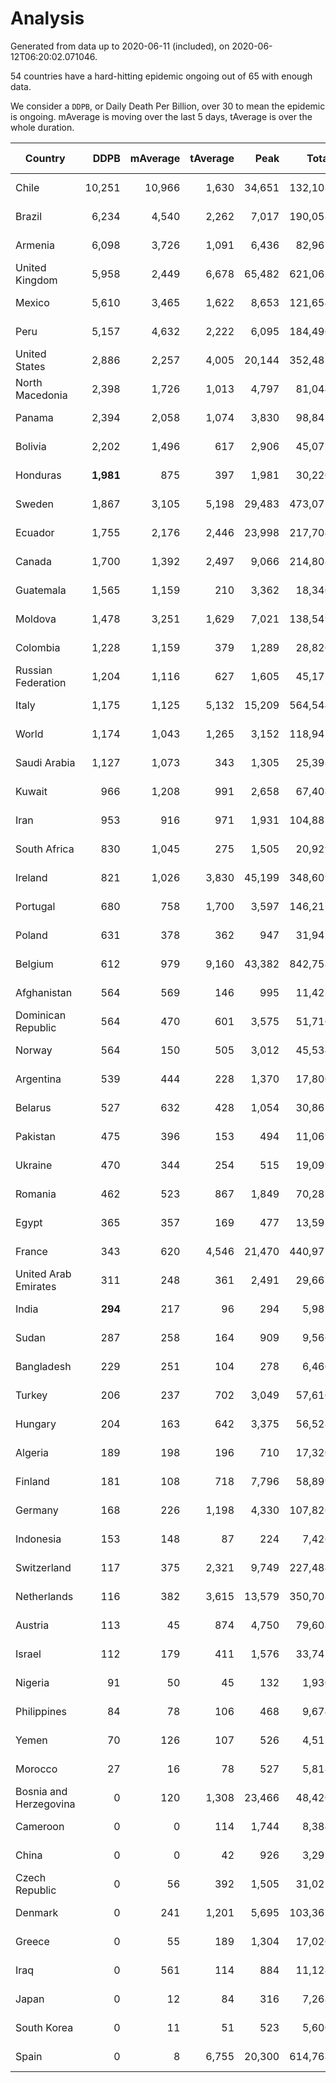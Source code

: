 
# Analysis

Generated from data up to 2020-06-11 (included), on 2020-06-12T06:20:02.071046.

54 countries have a hard-hitting epidemic ongoing out of 65 with enough data.

We consider a `DDPB`, or Daily Death Per Billion, over 30 to mean the epidemic is ongoing.
mAverage is moving over the last 5 days, tAverage is over the whole duration.


| Country | DDPB | mAverage | tAverage | Peak | Total | Start | Peak Date | End | Duration |  Status |
|---------|-----:|---------:|---------:|-----:|------:|-------|-----------|-----|----------|---------|
| Chile | 10,251 | 10,966 | 1,630 | 34,651 | 132,108 | 2020-03-22 | 2020-06-08 | None | 81 days | ongoing |
| Brazil | 6,234 | 4,540 | 2,262 | 7,017 | 190,058 | 2020-03-19 | 2020-06-05 | None | 84 days | ongoing |
| Armenia | 6,098 | 3,726 | 1,091 | 6,436 | 82,965 | 2020-03-27 | 2020-06-02 | None | 76 days | ongoing |
| United Kingdom | 5,958 | 2,449 | 6,678 | 65,482 | 621,065 | 2020-03-10 | 2020-04-30 | None | 93 days | ongoing |
| Mexico | 5,610 | 3,465 | 1,622 | 8,653 | 121,654 | 2020-03-28 | 2020-06-04 | None | 75 days | ongoing |
| Peru | 5,157 | 4,632 | 2,222 | 6,095 | 184,496 | 2020-03-20 | 2020-05-28 | None | 83 days | ongoing |
| United States | 2,886 | 2,257 | 4,005 | 20,144 | 352,481 | 2020-03-15 | 2020-04-16 | None | 88 days | ongoing |
| North Macedonia | 2,398 | 1,726 | 1,013 | 4,797 | 81,044 | 2020-03-23 | 2020-04-14 | None | 80 days | ongoing |
| Panama | 2,394 | 2,058 | 1,074 | 3,830 | 98,843 | 2020-03-11 | 2020-06-07 | None | 92 days | ongoing |
| Bolivia | 2,202 | 1,496 | 617 | 2,906 | 45,072 | 2020-03-30 | 2020-06-03 | None | 73 days | ongoing |
| Honduras | **1,981** | 875 | 397 | 1,981 | 30,220 | 2020-03-27 | 2020-06-11 | None | 76 days | ongoing |
| Sweden | 1,867 | 3,105 | 5,198 | 29,483 | 473,072 | 2020-03-12 | 2020-04-16 | None | 91 days | ongoing |
| Ecuador | 1,755 | 2,176 | 2,446 | 23,998 | 217,704 | 2020-03-14 | 2020-05-11 | None | 89 days | ongoing |
| Canada | 1,700 | 1,392 | 2,497 | 9,066 | 214,808 | 2020-03-17 | 2020-05-06 | None | 86 days | ongoing |
| Guatemala | 1,565 | 1,159 | 210 | 3,362 | 18,340 | 2020-03-16 | 2020-06-06 | None | 87 days | ongoing |
| Moldova | 1,478 | 3,251 | 1,629 | 7,021 | 138,549 | 2020-03-18 | 2020-05-25 | None | 85 days | ongoing |
| Colombia | 1,228 | 1,159 | 379 | 1,289 | 28,826 | 2020-03-27 | 2020-06-10 | None | 76 days | ongoing |
| Russian Federation | 1,204 | 1,116 | 627 | 1,605 | 45,172 | 2020-03-31 | 2020-05-29 | None | 72 days | ongoing |
| Italy | 1,175 | 1,125 | 5,132 | 15,209 | 564,544 | 2020-02-22 | 2020-03-28 | None | 110 days | ongoing |
| World | 1,174 | 1,043 | 1,265 | 3,152 | 118,941 | 2020-03-09 | 2020-04-16 | None | 94 days | ongoing |
| Saudi Arabia | 1,127 | 1,073 | 343 | 1,305 | 25,398 | 2020-03-29 | 2020-06-02 | None | 74 days | ongoing |
| Kuwait | 966 | 1,208 | 991 | 2,658 | 67,408 | 2020-04-04 | 2020-05-16 | None | 68 days | ongoing |
| Iran | 953 | 916 | 971 | 1,931 | 104,885 | 2020-02-24 | 2020-04-04 | None | 108 days | ongoing |
| South Africa | 830 | 1,045 | 275 | 1,505 | 20,929 | 2020-03-27 | 2020-06-04 | None | 76 days | ongoing |
| Ireland | 821 | 1,026 | 3,830 | 45,199 | 348,609 | 2020-03-12 | 2020-04-25 | None | 91 days | ongoing |
| Portugal | 680 | 758 | 1,700 | 3,597 | 146,211 | 2020-03-17 | 2020-04-03 | None | 86 days | ongoing |
| Poland | 631 | 378 | 362 | 947 | 31,942 | 2020-03-15 | 2020-04-25 | None | 88 days | ongoing |
| Belgium | 612 | 979 | 9,160 | 43,382 | 842,758 | 2020-03-11 | 2020-04-10 | None | 92 days | ongoing |
| Afghanistan | 564 | 569 | 146 | 995 | 11,423 | 2020-03-25 | 2020-06-07 | None | 78 days | ongoing |
| Dominican Republic | 564 | 470 | 601 | 3,575 | 51,716 | 2020-03-17 | 2020-04-13 | None | 86 days | ongoing |
| Norway | 564 | 150 | 505 | 3,012 | 45,534 | 2020-03-13 | 2020-04-21 | None | 90 days | ongoing |
| Argentina | 539 | 444 | 228 | 1,370 | 17,800 | 2020-03-25 | 2020-03-30 | None | 78 days | ongoing |
| Belarus | 527 | 632 | 428 | 1,054 | 30,865 | 2020-03-31 | 2020-05-09 | None | 72 days | ongoing |
| Pakistan | 475 | 396 | 153 | 494 | 11,069 | 2020-03-31 | 2020-06-09 | None | 72 days | ongoing |
| Ukraine | 470 | 344 | 254 | 515 | 19,099 | 2020-03-28 | 2020-06-10 | None | 75 days | ongoing |
| Romania | 462 | 523 | 867 | 1,849 | 70,287 | 2020-03-22 | 2020-04-10 | None | 81 days | ongoing |
| Egypt | 365 | 357 | 169 | 477 | 13,595 | 2020-03-23 | 2020-06-03 | None | 80 days | ongoing |
| France | 343 | 620 | 4,546 | 21,470 | 440,977 | 2020-03-06 | 2020-04-16 | None | 97 days | ongoing |
| United Arab Emirates | 311 | 248 | 361 | 2,491 | 29,667 | 2020-03-21 | 2020-05-10 | None | 82 days | ongoing |
| India | **294** | 217 | 96 | 294 | 5,981 | 2020-04-10 | 2020-06-11 | None | 62 days | ongoing |
| Sudan | 287 | 258 | 164 | 909 | 9,566 | 2020-04-14 | 2020-05-30 | None | 58 days | ongoing |
| Bangladesh | 229 | 251 | 104 | 278 | 6,460 | 2020-04-10 | 2020-06-09 | None | 62 days | ongoing |
| Turkey | 206 | 237 | 702 | 3,049 | 57,616 | 2020-03-21 | 2020-04-17 | None | 82 days | ongoing |
| Hungary | 204 | 163 | 642 | 3,375 | 56,528 | 2020-03-15 | 2020-04-19 | None | 88 days | ongoing |
| Algeria | 189 | 198 | 196 | 710 | 17,320 | 2020-03-15 | 2020-04-10 | None | 88 days | ongoing |
| Finland | 181 | 108 | 718 | 7,796 | 58,899 | 2020-03-21 | 2020-04-22 | None | 82 days | ongoing |
| Germany | 168 | 226 | 1,198 | 4,330 | 107,826 | 2020-03-13 | 2020-04-15 | None | 90 days | ongoing |
| Indonesia | 153 | 148 | 87 | 224 | 7,426 | 2020-03-18 | 2020-04-14 | None | 85 days | ongoing |
| Switzerland | 117 | 375 | 2,321 | 9,749 | 227,484 | 2020-03-05 | 2020-04-15 | None | 98 days | ongoing |
| Netherlands | 116 | 382 | 3,615 | 13,579 | 350,708 | 2020-03-06 | 2020-04-07 | None | 97 days | ongoing |
| Austria | 113 | 45 | 874 | 4,750 | 79,608 | 2020-03-12 | 2020-04-23 | None | 91 days | ongoing |
| Israel | 112 | 179 | 411 | 1,576 | 33,741 | 2020-03-21 | 2020-04-10 | None | 82 days | ongoing |
| Nigeria | 91 | 50 | 45 | 132 | 1,930 | 2020-04-30 | 2020-05-11 | None | 42 days | ongoing |
| Philippines | 84 | 78 | 106 | 468 | 9,674 | 2020-03-12 | 2020-04-12 | None | 91 days | ongoing |
| Yemen | 70 | 126 | 107 | 526 | 4,517 | 2020-04-30 | 2020-06-01 | None | 42 days | ongoing |
| Morocco | 27 | 16 | 78 | 527 | 5,818 | 2020-03-28 | 2020-04-05 | 2020-06-10 | 74 days | finished |
| Bosnia and Herzegovina | 0 | 120 | 1,308 | 23,466 | 48,420 | 2020-05-04 | 2020-05-04 | 2020-06-10 | 37 days | finished |
| Cameroon | 0 | 0 | 114 | 1,744 | 8,384 | 2020-03-25 | 2020-05-07 | 2020-06-06 | 73 days | finished |
| China | 0 | 0 | 42 | 926 | 3,292 | 2020-01-30 | 2020-04-16 | 2020-04-16 | 77 days | finished |
| Czech Republic | 0 | 56 | 392 | 1,505 | 31,021 | 2020-03-23 | 2020-04-15 | 2020-06-10 | 79 days | finished |
| Denmark | 0 | 241 | 1,201 | 5,695 | 103,362 | 2020-03-15 | 2020-04-02 | 2020-06-09 | 86 days | finished |
| Greece | 0 | 55 | 189 | 1,304 | 17,026 | 2020-03-12 | 2020-04-04 | 2020-06-10 | 90 days | finished |
| Iraq | 0 | 561 | 114 | 884 | 11,128 | 2020-03-05 | 2020-06-10 | 2020-06-10 | 97 days | finished |
| Japan | 0 | 12 | 84 | 316 | 7,268 | 2020-03-11 | 2020-05-02 | 2020-06-05 | 86 days | finished |
| South Korea | 0 | 11 | 51 | 523 | 5,600 | 2020-02-23 | 2020-03-10 | 2020-06-10 | 108 days | finished |
| Spain | 0 | 8 | 6,755 | 20,300 | 614,768 | 2020-03-06 | 2020-04-02 | 2020-06-05 | 91 days | finished |

